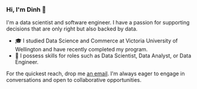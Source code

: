 ### Hi, I'm Dinh 👋

I'm a data scientist and software engineer. I have a passion for supporting decisions that are only right but also backed by data.

- 🎓 I studied Data Science and Commerce at Victoria University of Wellington and have recently completed my program.
- 🔭 I possess skills for roles such as Data Scientist, Data Analyst, or Data Engineer.

For the quickest reach, drop me [an email](mailto:justdinhnq@gmail.com). I'm always eager to engage in conversations and open to collaborative opportunities.

